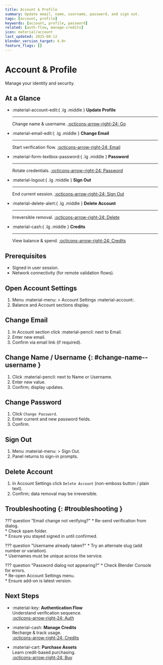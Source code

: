```yaml
---
title: Account & Profile
summary: Update email, name, username, password, and sign out.
tags: [account, profile]
keywords: [account, profile, password]
related: [auth-flow, manage-credits]
icon: material/account
last_updated: 2025-08-12
blender_version_target: 4.0+
feature_flags: []
---
```


# Account & Profile

Manage your identity and security.

## At a Glance
<div class="grid cards" markdown>

-   :material-account-edit:{ .lg .middle } __Update Profile__

    ---

    Change name & username.
    [:octicons-arrow-right-24: Go](#change-name--username)

-   :material-email-edit:{ .lg .middle } __Change Email__

    ---

    Start verification flow.
    [:octicons-arrow-right-24: Email](#change-email)

-   :material-form-textbox-password:{ .lg .middle } __Password__

    ---

    Rotate credentials.
    [:octicons-arrow-right-24: Password](#change-password)

-   :material-logout:{ .lg .middle } __Sign Out__

    ---

    End current session.
    [:octicons-arrow-right-24: Sign Out](#sign-out)

-   :material-delete-alert:{ .lg .middle } __Delete Account__

    ---

    Irreversible removal.
    [:octicons-arrow-right-24: Delete](#delete-account)

-   :material-cash:{ .lg .middle } __Credits__

    ---

    View balance & spend.
    [:octicons-arrow-right-24: Credits](manage-credits.md)

</div>

## Prerequisites
- Signed in user session.
- Network connectivity (for remote validation flows).

## Open Account Settings
1. Menu :material-menu: > Account Settings :material-account:.
2. Balance and Account  sections display.

## Change Email
1. In Account section click :material-pencil: next to Email.
2. Enter new email.
3. Confirm via email link (if required).

## Change Name / Username {: #change-name--username }
1. Click :material-pencil: next to Name or Username.
2. Enter new value.
3. Confirm; display updates.

## Change Password
1. Click `Change Password`.
2. Enter current and new password fields.
3. Confirm.

## Sign Out
1. Menu :material-menu: > Sign Out.
2. Panel returns to sign-in prompts.

## Delete Account
1. In Account Settings click `Delete Account` (non-emboss button / plain text).
2. Confirm; data removal may be irreversible.

## Troubleshooting {: #troubleshooting }
??? question "Email change not verifying?"
    * Re-send verification from dialog.  
    * Check spam folder.  
    * Ensure you stayed signed in until confirmed.

??? question "Username already taken?"
    * Try an alternate slug (add number or variation).  
    * Usernames must be unique across the service.

??? question "Password dialog not appearing?"
    * Check Blender Console for errors.  
    * Re-open Account Settings menu.  
    * Ensure add-on is latest version.

## Next Steps
<div class="grid cards" markdown>

- :material-key: __Authentication Flow__  
    Understand verification sequence.  
    [:octicons-arrow-right-24: Auth](auth-flow.md)

- :material-cash: __Manage Credits__  
    Recharge & track usage.  
    [:octicons-arrow-right-24: Credits](manage-credits.md)

- :material-cart: __Purchase Assets__  
    Learn credit-based purchasing.  
    [:octicons-arrow-right-24: Buy](buy-products.md)

</div>
